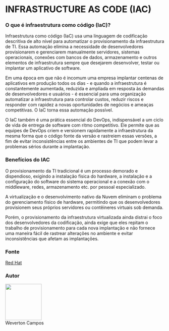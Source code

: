 # INFRASTRUCTURE AS CODE (IAC)


### O que é infraestrutura como código (IaC)?
Infraestrutura como código (IaC) usa uma linguagem de codificação descritiva de alto nível para automatizar o provisionamento da infraestrutura de TI. Essa automação elimina a necessidade de desenvolvedores provisionarem e gerenciarem manualmente servidores, sistemas operacionais, conexões com bancos de dados, armazenamento e outros elementos de infraestrutura sempre que desejarem desenvolver, testar ou implantar um aplicativo de software.

Em uma época em que não é incomum uma empresa implantar centenas de aplicativos em produção todos os dias - e quando a infraestrutura é constantemente aumentada, reduzida e ampliada em resposta às demandas de desenvolvedores e usuários - é essencial para uma organização automatizar a infraestrutura para controlar custos, reduzir riscos e responder com rapidez a novas oportunidades de negócios e ameaças competitivas. O IaC torna essa automação possível.

O IaC também é uma prática essencial do DevOps, indispensável a um ciclo de vida de entrega de software com ritmo competitivo. Ele permite que as equipes de DevOps criem e versionem rapidamente a infraestrutura da mesma forma que o código fonte da versão e rastreiem essas versões, a fim de evitar inconsistências entre os ambientes de TI que podem levar a problemas sérios durante a implantação.


### Benefícios do IAC
O provisionamento da TI tradicional é um processo demorado e dispendioso, exigindo a instalação física do hardware, a instalação e a configuração do software do sistema operacional e a conexão com o middleware, redes, armazenamento etc. por pessoal especializado.

A virtualização e o desenvolvimento nativo da Nuvem eliminam o problema do gerenciamento físico de hardware, permitindo que os desenvolvedores provisionem seus próprios servidores ou contêineres virtuais sob demanda.

Porém, o provisionamento da infraestrutura virtualizada ainda distrai o foco dos desenvolvedores da codificação, ainda exige que eles repitam o trabalho de provisionamento para cada nova implantação e não fornece uma maneira fácil de rastrear alterações no ambiente e evitar inconsistências que afetam as implantações.

### Fonte<br>
<a href="https://www.redhat.com/pt-br/topics/automation/what-is-infrastructure-as-code-iac"> Red Hat </a><br>


### Autor <br>
<img src="https://github.com/wevertoncamposdev.png" width=115><br>
Weverton Campos

